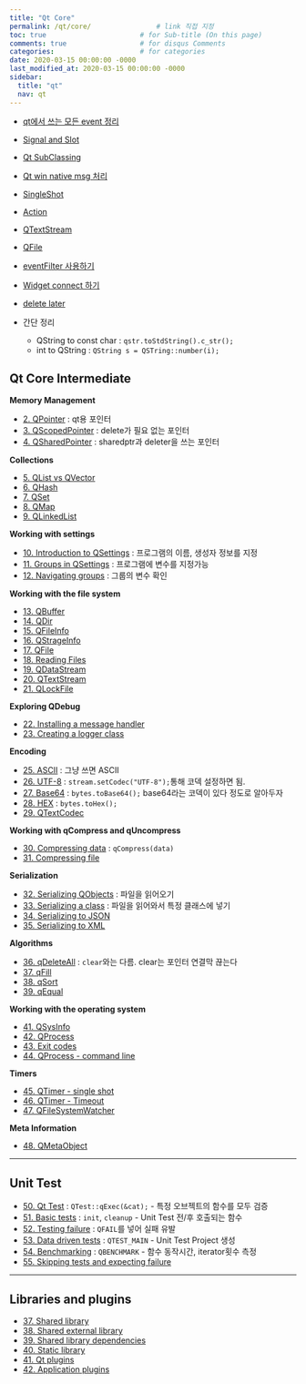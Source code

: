 ```yaml
---
title: "Qt Core"
permalink: /qt/core/                # link 직접 지정
toc: true                       # for Sub-title (On this page)
comments: true                  # for disqus Comments
categories:                     # for categories
date: 2020-03-15 00:00:00 -0000
last_modified_at: 2020-03-15 00:00:00 -0000
sidebar:
  title: "qt"
  nav: qt
---
```


* [qt에서 쓰는 모든 event 정리](/qt/core/event/)
* [Signal and Slot](https://goodayth.github.io/Qt-signal-slot/)
* [Qt SubClassing](https://goodayth.github.io/Qt-subclassing/)
* [Qt win native msg 처리](https://goodayth.github.io/Qt-native-msg/)
* [SingleShot](https://goodayth.github.io/Qt-singleshot/)

* [Action](https://goodayth.github.io/Qt-action/)
* [QTextStream](https://goodayth.github.io/Qt-qtextstream/)
* [QFile](https://goodayth.github.io/Qt-qfile/)
* [eventFilter 사용하기](/qt/core/eventFilter/)

* [Widget connect 하기](/qt/core/widgetconnect/)
* [delete later](/qt/core/deletelater/)

* 간단 정리
    - QString to const char : `qstr.toStdString().c_str();`
    - int to QString : `QString s = QSTring::number(i);`

## Qt Core Intermediate

**Memory Management**

* [2. QPointer](/qt/core/QPointer/) : qt용 포인터
* [3. QScopedPointer](/qt/core/QScopedPointer/) : delete가 필요 없는 포인터
* [4. QSharedPointer](/qt/core/QScopedPointer/) : sharedptr과 deleter을 쓰는 포인터

**Collections**

* [5. QList vs QVector](/qt/core/QList-QVector/)
* [6. QHash](/qt/core/QHash/)
* [7. QSet](/qt/core/QSet/)
* [8. QMap](/qt/core/QMap/)
* [9. QLinkedList](/qt/core/QLinkedList/)

**Working with settings**

* [10. Introduction to QSettings](/qt/core/QSettings/) : 프로그램의 이름, 생성자 정보를 지정
* [11. Groups in QSettings](/qt/core/Groups-QSettings/) : 프로그램에 변수를 지정가능
* [12. Navigating groups](/qt/core/Navigating-group/) : 그룹의 변수 확인

**Working with the file system**

* [13. QBuffer](/qt/core/QBuffer/)
* [14. QDir](/qt/core/QDir/)
* [15. QFileInfo](/qt/core/QFileInfo/)
* [16. QStrageInfo](/qt/core/QStrageInfo/)
* [17. QFile](/qt/core/QFile/)
* [18. Reading Files](/qt/core/Reading-files/)
* [19. QDataStream](/qt/core/QDataStream/)
* [20. QTextStream](/qt/core/QTextStream/)
* [21. QLockFile](/qt/core/QLockFile/)

**Exploring QDebug**

* [22. Installing a message handler](/qt/core/qdebug-handler/)
* [23. Creating a logger class](/qt/core/qdebug-logger/)

**Encoding**

* [25. ASCII](/qt/core/ascii/) : 그냥 쓰면 ASCII
* [26. UTF-8](/qt/core/utf-8/) : `stream.setCodec("UTF-8");`통해 코덱 설정하면 됨.
* [27. Base64](/qt/core/base-64/) : `bytes.toBase64();` base64라는 코덱이 있다 정도로 알아두자
* [28. HEX](/qt/core/hex/) : `bytes.toHex();`
* [29. QTextCodec](/qt/core/qtextcodec/)

**Working with qCompress and qUncompress**

* [30. Compressing data](/qt/core/compress-data/) : `qCompress(data)`
* [31. Compressing file](/qt/core/compress-file/)

**Serialization**

* [32. Serializing QObjects](/qt/core/serializing-qobject/) : 파일을 읽어오기
* [33. Serializing a class](/qt/core/serializing-class/) : 파일을 읽어와서 특정 클래스에 넣기
* [34. Serializing to JSON](/qt/core/serializing-json/)
* [35. Serializing to XML](/qt/core/serializing-xml/)

**Algorithms**

* [36. qDeleteAll](/qt/core/qdeleteall/) : `clear`와는 다름. clear는 포인터 연결막 끊는다
* [37. qFill](/qt/core/qfill/)
* [38. qSort](/qt/core/qsort/)
* [39. qEqual](/qt/core/qEqual/)

**Working with the operating system**

* [41. QSysInfo](/qt/core/qsysinfo/)
* [42. QProcess](/qt/core/qprocess/)
* [43. Exit codes](/qt/core/exitcodes/)
* [44. QProcess - command line](/qt/core/process-command/)

**Timers**

* [45. QTimer - single shot](/qt/core/single-shot/)
* [46. QTimer - Timeout](/qt/core/timeout/)
* [47. QFileSystemWatcher](/qt/core/QFileSystemWatcher/)

**Meta Information**

* [48. QMetaObject](/qt/core/qmetaobject/)

---

## Unit Test

* [50. Qt Test](/qt/core/QtTest/) : `QTest::qExec(&cat);` - 특정 오브젝트의 함수를 모두 검증
* [51. Basic tests](/qt/core/basictest/) : `init`, `cleanup` - Unit Test 전/후 호출되는 함수
* [52. Testing failure](/qt/core/testfail/) : `QFAIL`를 넣어 실패 유발
* [53. Data driven tests](/qt/core/datadriven/) : `QTEST_MAIN` - Unit Test Project 생성
* [54. Benchmarking](/qt/core/benchmarking/) : `QBENCHMARK` - 함수 동작시간, iterator횟수 측정
* [55. Skipping tests and expecting failure](/qt/core/skiptest/)

---

## Libraries and plugins

* [37. Shared library](/qt/core/shared-lib/)
* [38. Shared external library](/qt/core/shared-external-lib/)
* [39. Shared library dependencies](/qt/core/lib-depend/)
* [40. Static library](/qt/core/static-lib/)
* [41. Qt plugins](/qt/core/qtplugin/)
* [42. Application plugins](/qt/core/appplugin/)